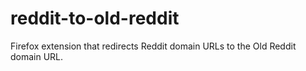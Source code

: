 # reddit-to-old-reddit
Firefox extension that redirects Reddit domain URLs to the Old Reddit domain URL. 
